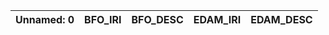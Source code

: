 | Unnamed: 0   | BFO_IRI   | BFO_DESC   | EDAM_IRI   | EDAM_DESC   |
|--------------|-----------|------------|------------|-------------|